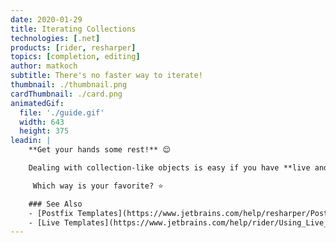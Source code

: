 ```yaml
---
date: 2020-01-29
title: Iterating Collections
technologies: [.net]
products: [rider, resharper]
topics: [completion, editing]
author: matkoch
subtitle: There's no faster way to iterate!
thumbnail: ./thumbnail.png
cardThumbnail: ./card.png
animatedGif:
  file: './guide.gif'
  width: 643
  height: 375
leadin: |
    **Get your hands some rest!** 😌

    Dealing with collection-like objects is easy if you have **live and postfix templates** at your finger tips. Either write `foreach` as a single word, or add `.foreach` at the end of your collection object. Then, just hit **TAB** and confirm the different hotspot variables: collection object (only live template), type name vs. `var` keyword, and the iteration variable name. In most cases, the **variable name can already be inferred** from the collection object name. Good naming pays off! 😉

     Which way is your favorite? ⭐️

    ### See Also
    - [Postfix Templates](https://www.jetbrains.com/help/resharper/Postfix_Templates.html)
    - [Live Templates](https://www.jetbrains.com/help/rider/Using_Live_Templates.html)
---
```

